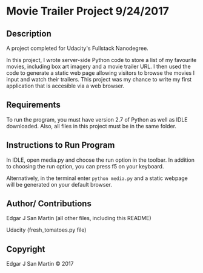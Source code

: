 Movie Trailer Project 9/24/2017
=======================

Description
-----------------------

A project completed for Udacity's Fullstack Nanodegree. 


In this project, I wrote server-side Python code to store a list of my favourite movies,
including box art imagery and a movie trailer URL. I then used the code to generate a 
static web page allowing visitors to browse the movies I input and watch their trailers.
This project was my chance to write my first application that is accesible via a web browser.


Requirements
-----------------------

To run the program, you must have version 2.7 of Python as well as IDLE downloaded.
Also, all files in this project must be in the same folder.


Instructions to Run Program
-----------------------

In IDLE, open media.py and choose the run option in the toolbar. 
In addition to choosing the run option, you can press f5 on your keyboard.

Alternatively, in the terminal enter `python media.py` and a static webpage will be generated on your default browser.

Author/ Contributions
-----------------------

Edgar J San Martin (all other files, including this README)


Udacity (fresh_tomatoes.py file)


Copyright
-----------------------

Edgar J San Martin © 2017
